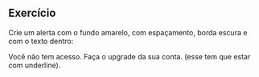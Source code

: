 ## Exercício

Crie um alerta com o fundo amarelo, com espaçamento, borda escura e com o texto dentro:

Você não tem acesso. Faça o upgrade da sua conta. (esse tem que estar com underline).
